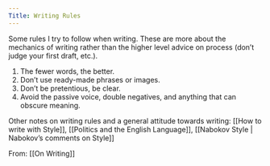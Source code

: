 ```yaml
---
Title: Writing Rules
---
```


Some rules I try to follow when writing. These are more about the mechanics of writing rather than the higher level advice on process (don’t judge your first draft, etc.).

1. The fewer words, the better.
2. Don’t use ready-made phrases or images.
3. Don’t be pretentious, be clear.
4. Avoid the passive voice, double negatives, and anything that can obscure meaning.

Other notes on writing rules and a general attitude towards writing: [[How to write with Style]], [[Politics and the English Language]], [[Nabokov Style | Nabokov’s comments on Style]]

From: [[On Writing]]
